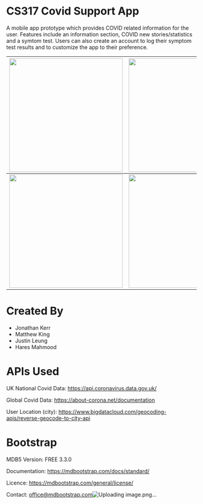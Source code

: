 # CS317 Covid Support App
A mobile app prototype which provides COVID related information for the user. Features include an information section, COVID new stories/statistics and a symtom test. Users can also create an account to log their symptom test results and to customize the app to their preference. 

| <img src="https://user-images.githubusercontent.com/80848313/112883274-f945f280-90c5-11eb-9d2e-60cfb0be1e47.png" width="300">   | <img src="https://user-images.githubusercontent.com/80848313/112883412-2d211800-90c6-11eb-8d49-ddbf8328fe21.png" width="300"> | <img src="https://user-images.githubusercontent.com/80848313/112883490-44f89c00-90c6-11eb-8300-4e8a46b9aaf5.png" width="300"> | <img src="https://user-images.githubusercontent.com/80848313/112883881-b3d5f500-90c6-11eb-9156-04be6616268f.png" width="300"> |
| ------------- | ------------- | ------------- | ------------- |
| <img src="https://user-images.githubusercontent.com/80848313/112884862-eaf8d600-90c7-11eb-8cc7-20713c07aff4.png" width="300">   | <img src="https://user-images.githubusercontent.com/80848313/112884947-08c63b00-90c8-11eb-8247-39017e668510.png" width="300"> | <img src="https://user-images.githubusercontent.com/80848313/112885156-4fb43080-90c8-11eb-9aaf-0ff07ac14657.png" width="300"> 


# Created By
* Jonathan Kerr
* Matthew King
* Justin Leung
* Hares Mahmood

# APIs Used
UK National Covid Data:
https://api.coronavirus.data.gov.uk/

Global Covid Data:
https://about-corona.net/documentation

User Location (city):
https://www.bigdatacloud.com/geocoding-apis/reverse-geocode-to-city-api

# Bootstrap
MDB5
Version: FREE 3.3.0

Documentation:
https://mdbootstrap.com/docs/standard/

Licence:
https://mdbootstrap.com/general/license/

Contact:
office@mdbootstrap.com![Uploading image.png…]()

